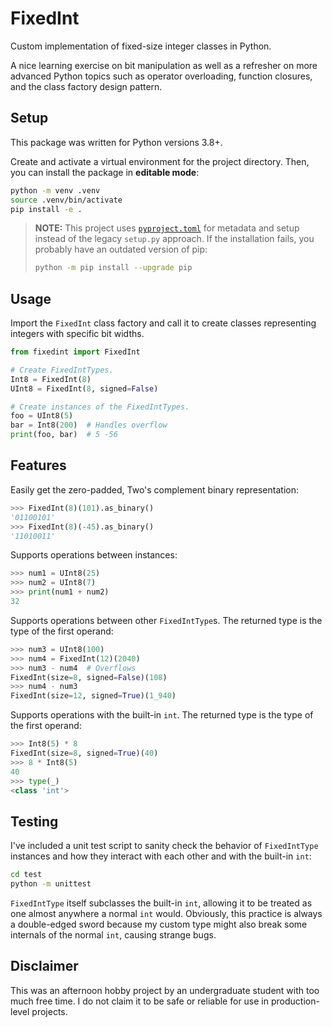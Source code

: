 # FixedInt


Custom implementation of fixed-size integer classes in Python.

A nice learning exercise on bit manipulation as well as a refresher on more advanced Python topics such as operator overloading, function closures, and the class factory design pattern.


## Setup


This package was written for Python versions 3.8+.

Create and activate a virtual environment for the project directory. Then, you can install the package in **editable mode**:

```sh
python -m venv .venv
source .venv/bin/activate
pip install -e .
```

> **NOTE:** This project uses [`pyproject.toml`](pyproject.toml) for metadata and setup instead of the legacy `setup.py` approach. If the installation fails, you probably have an outdated version of pip:
>
>   ```sh
>   python -m pip install --upgrade pip
>   ```


## Usage


Import the `FixedInt` class factory and call it to create classes representing integers with specific bit widths.

```python
from fixedint import FixedInt

# Create FixedIntTypes.
Int8 = FixedInt(8)
UInt8 = FixedInt(8, signed=False)

# Create instances of the FixedIntTypes.
foo = UInt8(5)
bar = Int8(200)  # Handles overflow
print(foo, bar)  # 5 -56
```


## Features


Easily get the zero-padded, Two's complement binary representation:

```python
>>> FixedInt(8)(101).as_binary()
'01100101'
>>> FixedInt(8)(-45).as_binary()
'11010011'
```

Supports operations between instances:

```python
>>> num1 = UInt8(25)
>>> num2 = UInt8(7)
>>> print(num1 + num2)
32
```

Supports operations between other `FixedIntType`s. The returned type is the type of the first operand:

```python
>>> num3 = UInt8(100)
>>> num4 = FixedInt(12)(2040)
>>> num3 - num4  # Overflows
FixedInt(size=8, signed=False)(108)
>>> num4 - num3
FixedInt(size=12, signed=True)(1_940)
```

Supports operations with the built-in `int`. The returned type is the type of the first operand:

```python
>>> Int8(5) * 8
FixedInt(size=8, signed=True)(40)
>>> 8 * Int8(5)
40
>>> type(_)
<class 'int'>
```


## Testing


I've included a unit test script to sanity check the behavior of `FixedIntType` instances and how they interact with each other and with the built-in `int`:

```sh
cd test
python -m unittest
```

`FixedIntType` itself subclasses the built-in `int`, allowing it to be treated as one almost anywhere a normal `int` would. Obviously, this practice is always a double-edged sword because my custom type might also break some internals of the normal `int`, causing strange bugs.


## Disclaimer


This was an afternoon hobby project by an undergraduate student with too much free time. I do not claim it to be safe or reliable for use in production-level projects.
